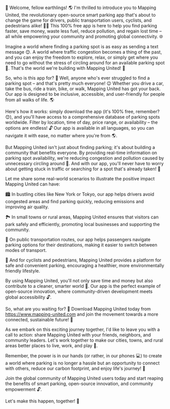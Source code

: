🚀 Welcome, fellow earthlings! 🌎 I'm thrilled to introduce you to Mapping United, the revolutionary open-source smart parking app that's about to change the game for drivers, public transportation users, cyclists, and pedestrians alike! 🚗💨 This 100% free app is here to help you find parking faster, save money, waste less fuel, reduce pollution, and regain lost time – all while empowering your community and promoting global connectivity. 🌐

Imagine a world where finding a parking spot is as easy as sending a text message 😊. A world where traffic congestion becomes a thing of the past, and you can enjoy the freedom to explore, relax, or simply get where you need to go without the stress of circling around for an available parking spot 🚗. That's the world we're building with Mapping United! 🌟

So, who is this app for? 🤔 Well, anyone who's ever struggled to find a parking spot – and that's pretty much everyone! 😉 Whether you drive a car, take the bus, ride a train, bike, or walk, Mapping United has got your back. Our app is designed to be inclusive, accessible, and user-friendly for people from all walks of life. 🌎

Here's how it works: simply download the app (it's 100% free, remember? 😊), and you'll have access to a comprehensive database of parking spots worldwide. Filter by location, time of day, price range, or availability – the options are endless! 🔓 Our app is available in all languages, so you can navigate it with ease, no matter where you're from 🌎.

But Mapping United isn't just about finding parking; it's about building a community that benefits everyone. By providing real-time information on parking spot availability, we're reducing congestion and pollution caused by unnecessary circling around 🔴. And with our app, you'll never have to worry about getting stuck in traffic or searching for a spot that's already taken! 🚗

Let me share some real-world scenarios to illustrate the positive impact Mapping United can have:

🏙️ In bustling cities like New York or Tokyo, our app helps drivers avoid congested areas and find parking quickly, reducing emissions and improving air quality.

🏞️ In small towns or rural areas, Mapping United ensures that visitors can park safely and efficiently, promoting local businesses and supporting the community.

🚌 On public transportation routes, our app helps passengers navigate parking options for their destinations, making it easier to switch between modes of transport.

💪 And for cyclists and pedestrians, Mapping United provides a platform for safe and convenient parking, encouraging a healthier, more environmentally friendly lifestyle.

By using Mapping United, you'll not only save time and money but also contribute to a cleaner, smarter world 🌟. Our app is the perfect example of open-source innovation, where community-driven development meets global accessibility 🔓.

So, what are you waiting for? 🤔 Download Mapping United today from https://www.mapping-united.com and join the movement towards a more connected, sustainable future! 👏

As we embark on this exciting journey together, I'd like to leave you with a call to action: share Mapping United with your friends, neighbors, and community leaders. Let's work together to make our cities, towns, and rural areas better places to live, work, and play 🌈.

Remember, the power is in our hands (or rather, in our phones 💻) to create a world where parking is no longer a hassle but an opportunity to connect with others, reduce our carbon footprint, and enjoy life's journey! 🎉

Join the global community of Mapping United users today and start reaping the benefits of smart parking, open-source innovation, and community empowerment 🔓.

Let's make this happen, together! 💪